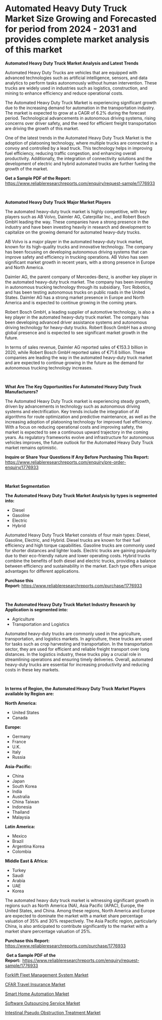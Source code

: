 <p><h1>Automated Heavy Duty Truck Market Size Growing and Forecasted for period from 2024 - 2031 and provides complete market analysis of this market</h1></p><p><strong>Automated Heavy Duty Truck Market Analysis and Latest Trends</strong></p>
<p><p>Automated Heavy Duty Trucks are vehicles that are equipped with advanced technologies such as artificial intelligence, sensors, and data analytics to perform tasks autonomously without human intervention. These trucks are widely used in industries such as logistics, construction, and mining to enhance efficiency and reduce operational costs.</p><p>The Automated Heavy Duty Truck Market is experiencing significant growth due to the increasing demand for automation in the transportation industry. The market is expected to grow at a CAGR of 6.2% during the forecast period. Technological advancements in autonomous driving systems, rising concerns over driver safety, and the need for efficient freight transportation are driving the growth of this market.</p><p>One of the latest trends in the Automated Heavy Duty Truck Market is the adoption of platooning technology, where multiple trucks are connected in a convoy and controlled by a lead truck. This technology helps in improving fuel efficiency, reducing traffic congestion, and enhancing overall productivity. Additionally, the integration of connectivity solutions and the development of electric and hybrid automated trucks are further fueling the growth of the market.</p></p>
<p><strong>Get a Sample PDF of the Report:&nbsp;</strong> <a href="https://www.reliableresearchreports.com/enquiry/request-sample/1776933">https://www.reliableresearchreports.com/enquiry/request-sample/1776933</a></p>
<p>&nbsp;</p>
<p><strong>Automated Heavy Duty Truck Major Market Players</strong></p>
<p><p>The automated heavy-duty truck market is highly competitive, with key players such as AB Volvo, Daimler AG, Caterpillar Inc., and Robert Bosch GmbH leading the way. These companies have a strong presence in the industry and have been investing heavily in research and development to capitalize on the growing demand for automated heavy-duty trucks.</p><p>AB Volvo is a major player in the automated heavy-duty truck market, known for its high-quality trucks and innovative technology. The company has been focusing on developing autonomous driving systems that can improve safety and efficiency in trucking operations. AB Volvo has seen significant market growth in recent years, with a strong presence in Europe and North America.</p><p>Daimler AG, the parent company of Mercedes-Benz, is another key player in the automated heavy-duty truck market. The company has been investing in autonomous trucking technology through its subsidiary, Torc Robotics, and has been testing autonomous trucks on public roads in the United States. Daimler AG has a strong market presence in Europe and North America and is expected to continue growing in the coming years.</p><p>Robert Bosch GmbH, a leading supplier of automotive technology, is also a key player in the automated heavy-duty truck market. The company has been developing advanced driver assistance systems and autonomous driving technology for heavy-duty trucks. Robert Bosch GmbH has a strong global presence and is expected to see significant market growth in the future.</p><p>In terms of sales revenue, Daimler AG reported sales of €153.3 billion in 2020, while Robert Bosch GmbH reported sales of €71.6 billion. These companies are leading the way in the automated heavy-duty truck market and are expected to continue growing in the future as the demand for autonomous trucking technology increases.</p></p>
<p>&nbsp;</p>
<p><strong>What Are The Key Opportunities For Automated Heavy Duty Truck Manufacturers?</strong></p>
<p><p>The Automated Heavy Duty Truck market is experiencing steady growth, driven by advancements in technology such as autonomous driving systems and electrification. Key trends include the integration of AI algorithms for route optimization and predictive maintenance, as well as the increasing adoption of platooning technology for improved fuel efficiency. With a focus on reducing operational costs and improving safety, the market is expected to see a continuous upward trajectory in the coming years. As regulatory frameworks evolve and infrastructure for autonomous vehicles improves, the future outlook for the Automated Heavy Duty Truck market remains optimistic.</p></p>
<p><strong>Inquire or Share Your Questions If Any Before Purchasing This Report:</strong> <a href="https://www.reliableresearchreports.com/enquiry/pre-order-enquiry/1776933">https://www.reliableresearchreports.com/enquiry/pre-order-enquiry/1776933</a></p>
<p>&nbsp;</p>
<p><strong>Market Segmentation</strong></p>
<p><strong>The Automated Heavy Duty Truck Market Analysis by types is segmented into:</strong></p>
<p><ul><li>Diesel</li><li>Gasoline</li><li>Electric</li><li>Hybrid</li></ul></p>
<p><p>Automated Heavy Duty Truck Market consists of four main types: Diesel, Gasoline, Electric, and Hybrid. Diesel trucks are known for their fuel efficiency and high torque capabilities. Gasoline trucks are commonly used for shorter distances and lighter loads. Electric trucks are gaining popularity due to their eco-friendly nature and lower operating costs. Hybrid trucks combine the benefits of both diesel and electric trucks, providing a balance between efficiency and sustainability in the market. Each type offers unique advantages for different applications.</p></p>
<p><strong>Purchase this Report:&nbsp;</strong><a href="https://www.reliableresearchreports.com/purchase/1776933">https://www.reliableresearchreports.com/purchase/1776933</a></p>
<p>&nbsp;</p>
<p><strong>The Automated Heavy Duty Truck Market Industry Research by Application is segmented into:</strong></p>
<p><ul><li>Agriculture</li><li>Transportation and Logistics</li></ul></p>
<p><p>Automated heavy-duty trucks are commonly used in the agriculture, transportation, and logistics markets. In agriculture, these trucks are used for tasks such as crop harvesting and transportation. In the transportation sector, they are used for efficient and reliable freight transport over long distances. In the logistics industry, these trucks play a crucial role in streamlining operations and ensuring timely deliveries. Overall, automated heavy-duty trucks are essential for increasing productivity and reducing costs in these key markets.</p></p>
<p>&nbsp;</p>
<p><strong>In terms of Region, the Automated Heavy Duty Truck Market Players available by Region are:</strong></p>
<p>
    <p> <strong> North America: </strong>
        <ul>
            <li>United States</li>
            <li>Canada</li>
        </ul>
        </p> 
    <p> <strong> Europe: </strong>
        <ul>
            <li>Germany</li>
            <li>France</li>
            <li>U.K.</li>
            <li>Italy</li>
            <li>Russia</li>
        </ul>
        </p> 
    <p> <strong> Asia-Pacific: </strong>
        <ul>
            <li>China</li>
            <li>Japan</li>
            <li>South Korea</li>
            <li>India</li>
            <li>Australia</li>
            <li>China Taiwan</li>
            <li>Indonesia</li>
            <li>Thailand</li>
            <li>Malaysia</li>
        </ul>
        </p> 
    <p> <strong> Latin America: </strong>
        <ul>
            <li>Mexico</li>
            <li>Brazil</li>
            <li>Argentina Korea</li>
            <li>Colombia</li>
        </ul>
        </p> 
    <p> <strong> Middle East & Africa: </strong>
        <ul>
            <li>Turkey</li>
            <li>Saudi</li>
            <li>Arabia</li>
            <li>UAE</li>
            <li>Korea</li>
        </ul>
    </p>
    </p>
<p><p>The automated heavy duty truck market is witnessing significant growth in regions such as North America (NA), Asia Pacific (APAC), Europe, the United States, and China. Among these regions, North America and Europe are expected to dominate the market with a market share percentage valuation of 35% and 30% respectively. The Asia Pacific region, particularly China, is also anticipated to contribute significantly to the market with a market share percentage valuation of 25%.</p></p>
<p><strong>Purchase this Report: </strong><a href="https://www.reliableresearchreports.com/purchase/1776933">https://www.reliableresearchreports.com/purchase/1776933</a></p>
<p>&nbsp;<strong>Get a Sample PDF of the Report:&nbsp;&nbsp;</strong><a href="https://www.reliableresearchreports.com/enquiry/request-sample/1776933">https://www.reliableresearchreports.com/enquiry/request-sample/1776933</a></p>
<p><strong></strong></p>
<p><p><a href="https://medium.com/@nelsonhauck/analyzing-forklift-fleet-management-system-market-global-industry-perspective-and-forecast-2024-f810e8972c7c">Forklift Fleet Management System Market</a></p><p><a href="https://medium.com/@geoanderson1978/cfar-travel-insurance-market-size-reveals-the-best-marketing-channels-in-global-industry-e8a632735ab5">CFAR Travel Insurance Market</a></p><p><a href="https://medium.com/@angelageorge32/smart-home-automation-nbsp-market-focuses-on-market-share-size-and-projected-forecast-till-2031-4fe65d38273c">Smart Home Automation Market</a></p><p><a href="https://medium.com/@geoanderson1978/software-outsourcing-service-market-share-evolution-and-market-growth-trends-2024-2031-c67dab9063d1">Software Outsourcing Service Market</a></p><p><a href="https://medium.com/@nelsonhauck/intestinal-pseudo-obstruction-treatment-market-size-cagr-trends-2024-2030-294ea36e15c9">Intestinal Pseudo Obstruction Treatment Market</a></p></p>